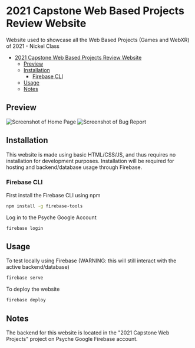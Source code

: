 # 2021 Capstone Web Based Projects Review Website
Website used to showcase all the Web Based Projects (Games and WebXR) of 2021 - Nickel Class

- [2021 Capstone Web Based Projects Review Website](#2021-capstone-web-based-projects-review-website)
  - [Preview](#preview)
  - [Installation](#installation)
    - [Firebase CLI](#firebase-cli)
  - [Usage](#usage)
  - [Notes](#notes)

## Preview
![Screenshot of Home Page](https://github.com/NASAPsyche/2021-Capstone-Web-Based-Projects-Review-Website/blob/main/Screenshot_HomePage.png?raw=true)
![Screenshot of Bug Report](https://github.com/NASAPsyche/2021-Capstone-Web-Based-Projects-Review-Website/blob/main/Screenshot_BugReport.png?raw=true)

## Installation
This website is made using basic HTML/CSS/JS, and thus requires no installation for development purposes. Installation will be required for hosting and backend/database usage through Firebase.

### Firebase CLI

First install the Firebase CLI using npm
```bash
npm install -g firebase-tools
```

Log in to the Psyche Google Account
```bash
firebase login
```

## Usage

To test locally using Firebase (WARNING: this will still interact with the active backend/database)
```bash
firebase serve
```

To deploy the website
```bash
firebase deploy
```

## Notes
The backend for this website is located in the "2021 Capstone Web Projects" project on Psyche Google Firebase account.

